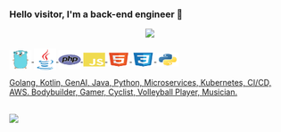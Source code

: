 ### Hello visitor, I'm a back-end engineer 👋

<div align="center">
  <a href="https://github.com/GustavoStingelin">
  <img height="180em" src="https://github-readme-stats.vercel.app/api?username=GustavoStingelin&show_icons=true&theme=dracula&include_all_commits=true&count_private=true"/>
</div>
<div style="display: inline_block"><br>
  <img align="center" alt="golang" height="35" width="40" src="https://raw.githubusercontent.com/devicons/devicon/master/icons/go/go-original.svg">
  <img align="center" alt="java" height="38" width="40" src="https://raw.githubusercontent.com/devicons/devicon/master/icons/java/java-original.svg">
  <img align="center" alt="php" height="35" width="40" src="https://raw.githubusercontent.com/devicons/devicon/master/icons/php/php-original.svg">
  <img align="center" alt="js" height="25" width="40" src="https://raw.githubusercontent.com/devicons/devicon/master/icons/javascript/javascript-plain.svg">
  <img align="center" alt="html" height="25" width="40" src="https://raw.githubusercontent.com/devicons/devicon/master/icons/html5/html5-original.svg">
  <img align="center" alt="css" height="25" width="40" src="https://raw.githubusercontent.com/devicons/devicon/master/icons/css3/css3-original.svg">
  <img align="center" alt="python" height="25" width="40" src="https://raw.githubusercontent.com/devicons/devicon/master/icons/python/python-original.svg">
  
  </br>
  
  Golang, Kotlin, GenAI, Java, Python, Microservices, Kubernetes, CI/CD, AWS.
  Bodybuilder, Gamer, Cyclist, Volleyball Player, Musician.

</div>
  </br>
<div> 
  <a href="https://www.linkedin.com/in/GustavoStingelin" target="_blank"><img src="https://img.shields.io/badge/-LinkedIn-%230077B5?style=for-the-badge&logo=linkedin&logoColor=white" target="_blank"></a> 
 
</div>

